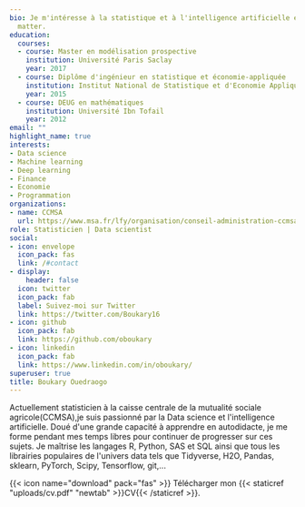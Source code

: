 ```yaml
---
bio: Je m'intéresse à la statistique et à l'intelligence artificielle et leurs applications aux domaines de l'économie et de la finance.
  matter.
education:
  courses:
  - course: Master en modélisation prospective
    institution: Université Paris Saclay
    year: 2017
  - course: Diplôme d'ingénieur en statistique et économie-appliquée
    institution: Institut National de Statistique et d'Economie Appliquée
    year: 2015
  - course: DEUG en mathématiques
    institution: Université Ibn Tofail
    year: 2012
email: ""
highlight_name: true
interests:
- Data science
- Machine learning
- Deep learning
- Finance
- Economie
- Programmation
organizations:
- name: CCMSA
  url: https://www.msa.fr/lfy/organisation/conseil-administration-ccmsa
role: Statisticien | Data scientist
social:
- icon: envelope
  icon_pack: fas
  link: /#contact
- display:
    header: false
  icon: twitter
  icon_pack: fab
  label: Suivez-moi sur Twitter
  link: https://twitter.com/Boukary16
- icon: github
  icon_pack: fab
  link: https://github.com/oboukary
- icon: linkedin
  icon_pack: fab
  link: https://www.linkedin.com/in/oboukary/
superuser: true
title: Boukary Ouedraogo
---
```


<p> <span class="MaLettrine">A</span>ctuellement statisticien à la caisse centrale de la mutualité sociale agricole(CCMSA),je suis passionné par la Data science et l'intelligence artificielle. Doué d'une grande capacité à apprendre en autodidacte, je me forme pendant mes temps libres pour continuer de progresser sur ces sujets.  
Je maîtrise les langages R, Python, SAS et SQL ainsi que tous les librairies populaires de l'univers data tels que Tidyverse, H2O, Pandas, sklearn, PyTorch, Scipy, Tensorflow, git,...
</p>

{{< icon name="download" pack="fas" >}} Télécharger mon {{< staticref "uploads/cv.pdf" "newtab" >}}CV{{< /staticref >}}.
